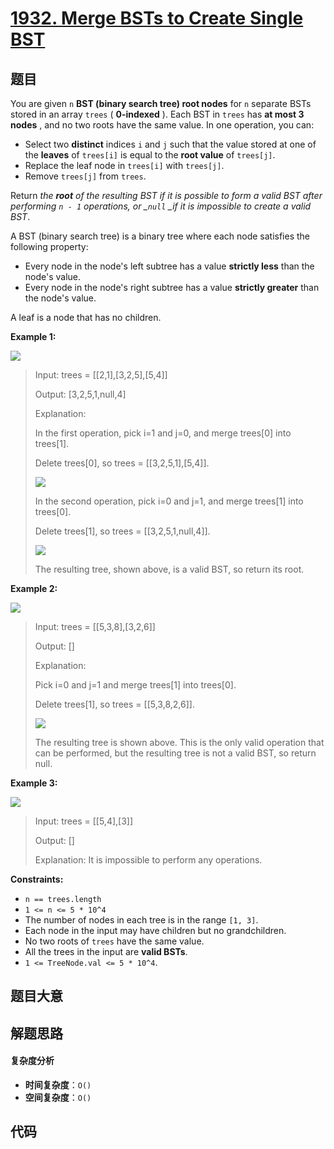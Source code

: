 # [1932. Merge BSTs to Create Single BST](https://leetcode.com/problems/merge-bsts-to-create-single-bst/)

## 题目

You are given `n` **BST (binary search tree) root nodes** for `n` separate
BSTs stored in an array `trees` ( **0-indexed** ). Each BST in `trees` has
**at most 3 nodes** , and no two roots have the same value. In one operation,
you can:

- Select two **distinct** indices `i` and `j` such that the value stored at one of the **leaves** of `trees[i]` is equal to the **root value** of `trees[j]`.
- Replace the leaf node in `trees[i]` with `trees[j]`.
- Remove `trees[j]` from `trees`.

Return _the **root** of the resulting BST if it is possible to form a valid
BST after performing _`n - 1` _operations, or_ \__`null` \_if it is impossible
to create a valid BST_.

A BST (binary search tree) is a binary tree where each node satisfies the
following property:

- Every node in the node's left subtree has a value **strictly less** than the node's value.
- Every node in the node's right subtree has a value **strictly greater** than the node's value.

A leaf is a node that has no children.

**Example 1:**

![](https://assets.leetcode.com/uploads/2021/06/08/d1.png)

> Input: trees = [[2,1],[3,2,5],[5,4]]
>
> Output: [3,2,5,1,null,4]
>
> Explanation:
>
> In the first operation, pick i=1 and j=0, and merge trees[0] into trees[1].
>
> Delete trees[0], so trees = [[3,2,5,1],[5,4]].
>
> ![](https://assets.leetcode.com/uploads/2021/06/24/diagram.png)
>
> In the second operation, pick i=0 and j=1, and merge trees[1] into trees[0].
>
> Delete trees[1], so trees = [[3,2,5,1,null,4]].
>
> ![](https://assets.leetcode.com/uploads/2021/06/24/diagram-2.png)
>
> The resulting tree, shown above, is a valid BST, so return its root.

**Example 2:**

![](https://assets.leetcode.com/uploads/2021/06/08/d2.png)

> Input: trees = [[5,3,8],[3,2,6]]
>
> Output: []
>
> Explanation:
>
> Pick i=0 and j=1 and merge trees[1] into trees[0].
>
> Delete trees[1], so trees = [[5,3,8,2,6]].
>
> ![](https://assets.leetcode.com/uploads/2021/06/24/diagram-3.png)
>
> The resulting tree is shown above. This is the only valid operation that can be performed, but the resulting tree is not a valid BST, so return null.

**Example 3:**

![](https://assets.leetcode.com/uploads/2021/06/08/d3.png)

> Input: trees = [[5,4],[3]]
>
> Output: []
>
> Explanation: It is impossible to perform any operations.

**Constraints:**

- `n == trees.length`
- `1 <= n <= 5 * 10^4`
- The number of nodes in each tree is in the range `[1, 3]`.
- Each node in the input may have children but no grandchildren.
- No two roots of `trees` have the same value.
- All the trees in the input are **valid BSTs**.
- `1 <= TreeNode.val <= 5 * 10^4`.

## 题目大意

## 解题思路

#### 复杂度分析

- **时间复杂度**：`O()`
- **空间复杂度**：`O()`

## 代码

```javascript

```
